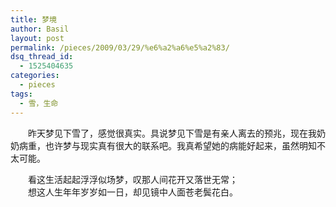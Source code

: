 ```yaml
---
title: 梦境
author: Basil
layout: post
permalink: /pieces/2009/03/29/%e6%a2%a6%e5%a2%83/
dsq_thread_id:
  - 1525404635
categories:
  - pieces
tags:
  - 雪，生命
---
```

　　昨天梦见下雪了，感觉很真实。具说梦见下雪是有亲人离去的预兆，现在我奶奶病重，也许梦与现实真有很大的联系吧。我真希望她的病能好起来，虽然明知不太可能。

　　看这生活起起浮浮似场梦，叹那人间花开又落世无常；  
　　想这人生年年岁岁如一日，却见镜中人面苍老鬓花白。